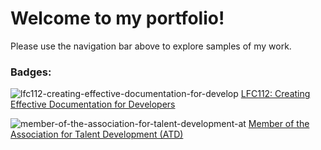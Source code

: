 # **Welcome to my portfolio!**

Please use the navigation bar above to explore samples of my work. 

### **Badges:**
![lfc112-creating-effective-documentation-for-develop](https://github.com/maddie35/maddie.github.io/assets/147114265/7f03d43e-8572-4530-bf9c-7f5acfa0e82c)
[LFC112: Creating Effective Documentation for Developers](https://www.credly.com/badges/83bcc54c-e3e1-4339-87f1-3d2b6f54ebc6/public_url)

![member-of-the-association-for-talent-development-at](https://github.com/maddie35/maddie.github.io/assets/147114265/90744e0d-fa4e-471e-b2a6-4eb2c0e66c30)
[Member of the Association for Talent Development (ATD)](https://www.credly.com/badges/1f0acb9c-0ced-49ca-b8dd-9c6055228c4f/public_url)
